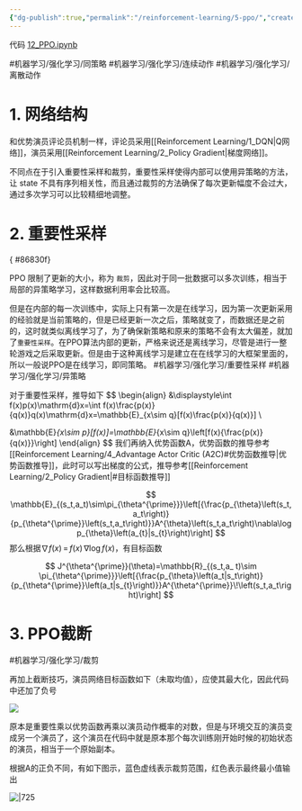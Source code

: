 ```yaml
---
{"dg-publish":true,"permalink":"/reinforcement-learning/5-ppo/","created":"2024-01-10T10:29:37.542+08:00"}
---
```


代码 [12\_PPO.ipynb](https://github.com/Aegis1863/ML_practice/blob/master/%E5%BC%BA%E5%8C%96%E5%AD%A6%E4%B9%A0%E7%AC%94%E8%AE%B0/12_PPO.ipynb)

#机器学习/强化学习/同策略 #机器学习/强化学习/连续动作 #机器学习/强化学习/离散动作 
# 1. 网络结构

和优势演员评论员机制一样，评论员采用[[Reinforcement Learning/1_DQN\|Q网络]]，演员采用[[Reinforcement Learning/2_Policy Gradient\|梯度网络]]。

不同点在于引入重要性采样和裁剪，重要性采样使得内部可以使用异策略的方法，让 state 不具有序列相关性，而且通过裁剪的方法确保了每次更新幅度不会过大，通过多次学习可以比较精细地调整。

# 2. 重要性采样
{ #86830f}


PPO 限制了更新的大小，称为 `裁剪`，因此对于同一批数据可以多次训练，相当于局部的异策略学习，这样数据利用率会比较高。

但是在内部的每一次训练中，实际上只有第一次是在线学习，因为第一次更新采用的经验就是当前策略的，但是已经更新一次之后，策略就变了，而数据还是之前的，这时就类似离线学习了，为了确保新策略和原来的策略不会有太大偏差，就加了`重要性采样`。在PPO算法内部的更新，严格来说还是离线学习，尽管是进行一整轮游戏之后采取更新。但是由于这种离线学习是建立在在线学习的大框架里面的，所以一般说PPO是在线学习，即同策略。
#机器学习/强化学习/重要性采样 #机器学习/强化学习/异策略 

对于重要性采样，推导如下
$$
\begin{align}
&\displaystyle\int f(x)p(x)\mathrm{d}x=\int f(x)\frac{p(x)}{q(x)}q(x)\mathrm{d}x=\mathbb{E}_{x\sim q}[f(x)\frac{p(x)}{q(x)}] \\

&\mathbb{E}_{x\sim p}[f(x)]=\mathbb{E}_{x\sim q}\left[f(x){\frac{p(x)}{q(x)}}\right]
\end{align}
$$
我们再纳入优势函数A，优势函数的推导参考[[Reinforcement Learning/4_Advantage Actor Critic (A2C)#优势函数推导\|优势函数推导]]，此时可以写出梯度的公式，推导参考[[Reinforcement Learning/2_Policy Gradient\|#目标函数推导]]

$$
\mathbb{E}_{(s_t,a_t)\sim\pi_{\theta^{\prime}}}\left[{\frac{p_{\theta}\left(s_t,a_t\right)}{p_{\theta^{\prime}}\left(s_t,a_t\right)}}A^{\theta}\left(s_t,a_t\right)\nabla\log p_{\theta}\left(a_{t}|s_{t}\right)\right]
$$
那么根据$\nabla f(x)\,=\,f(x)\,\nabla\log f(x)$，有目标函数

$$
J^{\theta^{\prime}}(\theta)=\mathbb{R}_{(s_t,a_ t)\sim \pi_{\theta^{\prime}}}\left[{\frac{p_{\theta}\left(a_t|s_t\right)}{p_{\theta^{\prime}}\left(a_t|s_{t}\right)}}A^{\theta^{\prime}}\!\left(s_t,a_t\right)\right]
$$

# 3. PPO截断
#机器学习/强化学习/裁剪

再加上截断技巧，演员网络目标函数如下（未取均值），应使其最大化，因此代码中还加了负号

![](https://s2.loli.net/2023/07/23/6YZFnoAxfiwX57q.png)

原本是重要性乘以优势函数再乘以演员动作概率的对数，但是与环境交互的演员变成另一个演员了，这个演员在代码中就是原本那个每次训练刚开始时候的初始状态的演员，相当于一个原始副本。

根据A的正负不同，有如下图示，蓝色虚线表示裁剪范围，红色表示最终最小值输出

![|725](https://datawhalechina.github.io/easy-rl/img/ch5/5.3.png)
